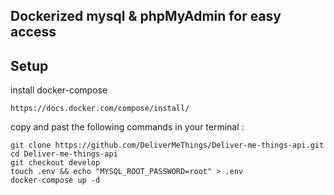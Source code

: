 ## Dockerized mysql & phpMyAdmin for easy access

## Setup

<dl>
  <dt>install docker-compose</dt>

    https://docs.docker.com/compose/install/
       
  <dt>copy and past the following commands in your terminal :</dt>

    git clone https://github.com/DeliverMeThings/Deliver-me-things-api.git
    cd Deliver-me-things-api
    git checkout develop
    touch .env && echo "MYSQL_ROOT_PASSWORD=root" > .env
    docker-compose up -d

</dl>
